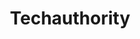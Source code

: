 ---
title: Techauthority
crosslinks:
- OKdeal
- hometheater
- suggestapc
- redditdeals
- laptopgaming
---